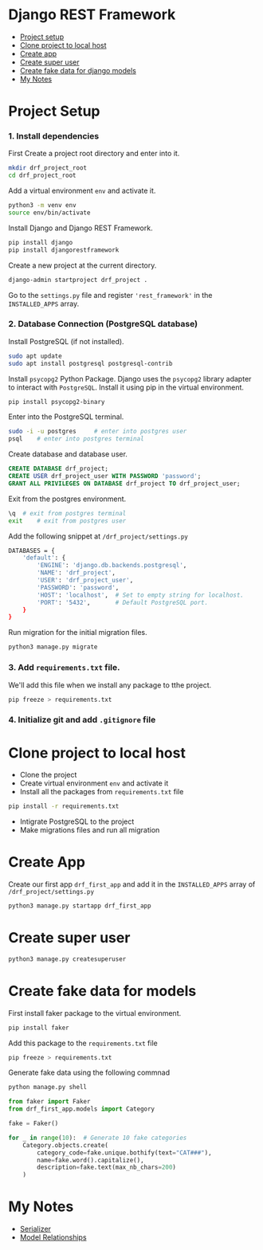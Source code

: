 # Django REST Framework 
- [Project setup](#project-setup)
- [Clone project to local host](#clone-project-to-local-host)
- [Create app](#create-app)
- [Create super user](#create-super-user)
- [Create fake data for django models](#create-fake-data-for-models)
- [My Notes](#my-notes)

# Project Setup

### 1. Install dependencies
First Create a project root directory and enter into it. 
```bash
mkdir drf_project_root
cd drf_project_root
```
Add a virtual environment `env` and activate it.
```bash
python3 -m venv env
source env/bin/activate
```
Install Django and Django REST Framework.
```bash
pip install django
pip install djangorestframework
```
Create a new project at the current directory.
```bash
django-admin startproject drf_project .
```
Go to the `settings.py` file and register `'rest_framework'` in the `INSTALLED_APPS` array.

### 2. Database Connection (PostgreSQL database)
Install PostgreSQL (if not installed).
```bash
sudo apt update
sudo apt install postgresql postgresql-contrib
```
Install `psycopg2` Python Package. Django uses the `psycopg2` library adapter to interact with `PostgreSQL`. Install it using pip in the virtual environment.
```bash
pip install psycopg2-binary
```
Enter into the PostgreSQL terminal.
```bash
sudo -i -u postgres     # enter into postgres user
psql    # enter into postgres terminal
```
Create database and database user.
```sql
CREATE DATABASE drf_project;
CREATE USER drf_project_user WITH PASSWORD 'password';
GRANT ALL PRIVILEGES ON DATABASE drf_project TO drf_project_user;
``` 
Exit from the postgres environment.
```bash
\q  # exit from postgres terminal
exit    # exit from postgres user
```
Add the following snippet at `/drf_project/settings.py`
```bash
DATABASES = {
    'default': {
        'ENGINE': 'django.db.backends.postgresql',
        'NAME': 'drf_project',
        'USER': 'drf_project_user',
        'PASSWORD': 'password',
        'HOST': 'localhost',  # Set to empty string for localhost.
        'PORT': '5432',       # Default PostgreSQL port.
    }
}
```

Run migration for the initial migration files.
```bash
python3 manage.py migrate
```

### 3. Add `requirements.txt` file. 
We'll add this file when we install any package to tthe project.
```bash
pip freeze > requirements.txt
```

### 4. Initialize git and add `.gitignore` file

# Clone project to local host
- Clone the project
- Create virtual environment `env` and activate it
- Install all the packages from `requirements.txt` file 
```bash
pip install -r requirements.txt
```
- Intigrate PostgreSQL to the project
- Make migrations files and run all migration

# Create App
Create our first app `drf_first_app` and add it in the `INSTALLED_APPS` array of `/drf_project/settings.py`
```bash
python3 manage.py startapp drf_first_app
```

# Create super user
```bash
python3 manage.py createsuperuser
```

# Create fake data for models
First install faker package to the virtual environment.
```bash
pip install faker
```
Add this package to the `requirements.txt` file
```bash
pip freeze > requirements.txt
```
Generate fake data using the following commnad
```bash
python manage.py shell
```
```python
from faker import Faker
from drf_first_app.models import Category

fake = Faker()

for _ in range(10):  # Generate 10 fake categories
    Category.objects.create(
        category_code=fake.unique.bothify(text="CAT###"),
        name=fake.word().capitalize(),
        description=fake.text(max_nb_chars=200)
    )

```

# My Notes
- [Serializer](/Notes/1.%20Serializer.md)
- [Model Relationships](/Notes/2.%20Model%20Relationship.md)